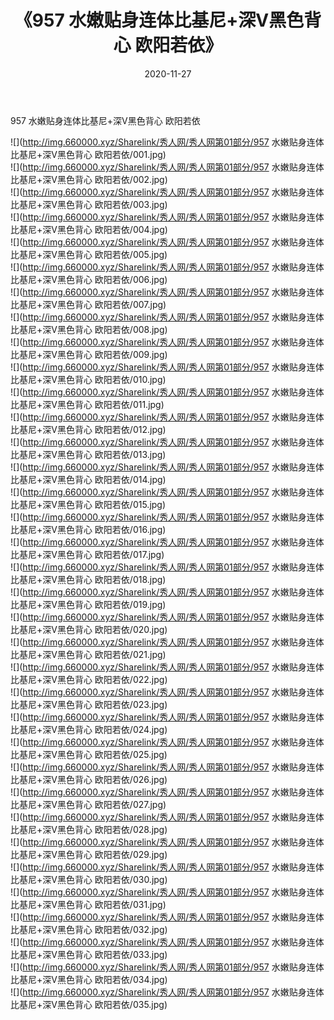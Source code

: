 ﻿---
layout: post
title:  《957 水嫩贴身连体比基尼+深V黑色背心 欧阳若依》
date:   2020-11-27
img: http://img.660000.xyz/Sharelink/秀人网/秀人网第01部分/957 水嫩贴身连体比基尼+深V黑色背心 欧阳若依/000.jpg
categories: [美女, 清纯, 唯美]
---

957 水嫩贴身连体比基尼+深V黑色背心 欧阳若依

  ![](http://img.660000.xyz/Sharelink/秀人网/秀人网第01部分/957 水嫩贴身连体比基尼+深V黑色背心 欧阳若依/001.jpg) <br> ![](http://img.660000.xyz/Sharelink/秀人网/秀人网第01部分/957 水嫩贴身连体比基尼+深V黑色背心 欧阳若依/002.jpg) <br> ![](http://img.660000.xyz/Sharelink/秀人网/秀人网第01部分/957 水嫩贴身连体比基尼+深V黑色背心 欧阳若依/003.jpg) <br> ![](http://img.660000.xyz/Sharelink/秀人网/秀人网第01部分/957 水嫩贴身连体比基尼+深V黑色背心 欧阳若依/004.jpg) <br> ![](http://img.660000.xyz/Sharelink/秀人网/秀人网第01部分/957 水嫩贴身连体比基尼+深V黑色背心 欧阳若依/005.jpg) <br> ![](http://img.660000.xyz/Sharelink/秀人网/秀人网第01部分/957 水嫩贴身连体比基尼+深V黑色背心 欧阳若依/006.jpg) <br> ![](http://img.660000.xyz/Sharelink/秀人网/秀人网第01部分/957 水嫩贴身连体比基尼+深V黑色背心 欧阳若依/007.jpg) <br> ![](http://img.660000.xyz/Sharelink/秀人网/秀人网第01部分/957 水嫩贴身连体比基尼+深V黑色背心 欧阳若依/008.jpg) <br> ![](http://img.660000.xyz/Sharelink/秀人网/秀人网第01部分/957 水嫩贴身连体比基尼+深V黑色背心 欧阳若依/009.jpg) <br> ![](http://img.660000.xyz/Sharelink/秀人网/秀人网第01部分/957 水嫩贴身连体比基尼+深V黑色背心 欧阳若依/010.jpg) <br> ![](http://img.660000.xyz/Sharelink/秀人网/秀人网第01部分/957 水嫩贴身连体比基尼+深V黑色背心 欧阳若依/011.jpg) <br> ![](http://img.660000.xyz/Sharelink/秀人网/秀人网第01部分/957 水嫩贴身连体比基尼+深V黑色背心 欧阳若依/012.jpg) <br> ![](http://img.660000.xyz/Sharelink/秀人网/秀人网第01部分/957 水嫩贴身连体比基尼+深V黑色背心 欧阳若依/013.jpg) <br> ![](http://img.660000.xyz/Sharelink/秀人网/秀人网第01部分/957 水嫩贴身连体比基尼+深V黑色背心 欧阳若依/014.jpg) <br> ![](http://img.660000.xyz/Sharelink/秀人网/秀人网第01部分/957 水嫩贴身连体比基尼+深V黑色背心 欧阳若依/015.jpg) <br> ![](http://img.660000.xyz/Sharelink/秀人网/秀人网第01部分/957 水嫩贴身连体比基尼+深V黑色背心 欧阳若依/016.jpg) <br> ![](http://img.660000.xyz/Sharelink/秀人网/秀人网第01部分/957 水嫩贴身连体比基尼+深V黑色背心 欧阳若依/017.jpg) <br> ![](http://img.660000.xyz/Sharelink/秀人网/秀人网第01部分/957 水嫩贴身连体比基尼+深V黑色背心 欧阳若依/018.jpg) <br> ![](http://img.660000.xyz/Sharelink/秀人网/秀人网第01部分/957 水嫩贴身连体比基尼+深V黑色背心 欧阳若依/019.jpg) <br> ![](http://img.660000.xyz/Sharelink/秀人网/秀人网第01部分/957 水嫩贴身连体比基尼+深V黑色背心 欧阳若依/020.jpg) <br> ![](http://img.660000.xyz/Sharelink/秀人网/秀人网第01部分/957 水嫩贴身连体比基尼+深V黑色背心 欧阳若依/021.jpg) <br> ![](http://img.660000.xyz/Sharelink/秀人网/秀人网第01部分/957 水嫩贴身连体比基尼+深V黑色背心 欧阳若依/022.jpg) <br> ![](http://img.660000.xyz/Sharelink/秀人网/秀人网第01部分/957 水嫩贴身连体比基尼+深V黑色背心 欧阳若依/023.jpg) <br> ![](http://img.660000.xyz/Sharelink/秀人网/秀人网第01部分/957 水嫩贴身连体比基尼+深V黑色背心 欧阳若依/024.jpg) <br> ![](http://img.660000.xyz/Sharelink/秀人网/秀人网第01部分/957 水嫩贴身连体比基尼+深V黑色背心 欧阳若依/025.jpg) <br> ![](http://img.660000.xyz/Sharelink/秀人网/秀人网第01部分/957 水嫩贴身连体比基尼+深V黑色背心 欧阳若依/026.jpg) <br> ![](http://img.660000.xyz/Sharelink/秀人网/秀人网第01部分/957 水嫩贴身连体比基尼+深V黑色背心 欧阳若依/027.jpg) <br> ![](http://img.660000.xyz/Sharelink/秀人网/秀人网第01部分/957 水嫩贴身连体比基尼+深V黑色背心 欧阳若依/028.jpg) <br> ![](http://img.660000.xyz/Sharelink/秀人网/秀人网第01部分/957 水嫩贴身连体比基尼+深V黑色背心 欧阳若依/029.jpg) <br> ![](http://img.660000.xyz/Sharelink/秀人网/秀人网第01部分/957 水嫩贴身连体比基尼+深V黑色背心 欧阳若依/030.jpg) <br> ![](http://img.660000.xyz/Sharelink/秀人网/秀人网第01部分/957 水嫩贴身连体比基尼+深V黑色背心 欧阳若依/031.jpg) <br> ![](http://img.660000.xyz/Sharelink/秀人网/秀人网第01部分/957 水嫩贴身连体比基尼+深V黑色背心 欧阳若依/032.jpg) <br> ![](http://img.660000.xyz/Sharelink/秀人网/秀人网第01部分/957 水嫩贴身连体比基尼+深V黑色背心 欧阳若依/033.jpg) <br> ![](http://img.660000.xyz/Sharelink/秀人网/秀人网第01部分/957 水嫩贴身连体比基尼+深V黑色背心 欧阳若依/034.jpg) <br> ![](http://img.660000.xyz/Sharelink/秀人网/秀人网第01部分/957 水嫩贴身连体比基尼+深V黑色背心 欧阳若依/035.jpg) <br>